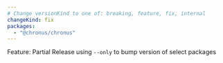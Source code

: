 ```yaml
---
# Change versionKind to one of: breaking, feature, fix, internal
changeKind: fix
packages:
  - "@chronus/chronus"
---
```


Feature: Partial Release using `--only` to bump version of select packages
